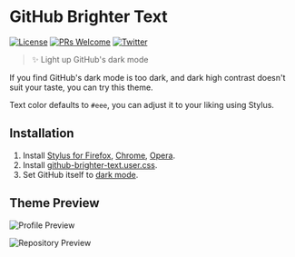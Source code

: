 # GitHub Brighter Text

[![License](https://img.shields.io/github/license/wenfangdu/github-brighter-text?color=blue)](https://github.com/wenfangdu/github-brighter-text/blob/main/LICENSE)
[![PRs Welcome](https://img.shields.io/badge/PRs-welcome-brightgreen.svg)](https://github.com/wenfangdu/github-brighter-text)
[![Twitter](https://img.shields.io/twitter/url?url=https%3A%2F%2Fgithub.com%2Fwenfangdu%2Fgithub-brighter-text)](https://twitter.com/intent/tweet?text=Wow:&url=https%3A%2F%2Fgithub.com%2Fwenfangdu%2Fgithub-brighter-text)

> ✨ Light up GitHub's dark mode

If you find GitHub's dark mode is too dark, and dark high contrast doesn't suit your taste, you can try this theme.

Text color defaults to `#eee`, you can adjust it to your liking using Stylus.

## Installation

1. Install [Stylus for Firefox](https://addons.mozilla.org/en-US/firefox/addon/styl-us/), [Chrome](https://chrome.google.com/webstore/detail/stylus/clngdbkpkpeebahjckkjfobafhncgmne), [Opera](https://addons.opera.com/en-gb/extensions/details/stylus/).
2. Install [github-brighter-text.user.css](https://raw.githubusercontent.com/wenfangdu/github-brighter-text/main/github-brighter-text.user.css).
3. Set GitHub itself to [dark mode](https://github.com/settings/appearance).

## Theme Preview

![Profile Preview](https://raw.githubusercontent.com/wenfangdu/github-brighter-text/main/images/profile.png)

![Repository Preview](https://raw.githubusercontent.com/wenfangdu/github-brighter-text/main/images/repo.png)
